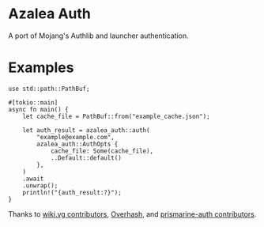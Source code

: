 # Azalea Auth

A port of Mojang's Authlib and launcher authentication.

# Examples

```
use std::path::PathBuf;

#[tokio::main]
async fn main() {
    let cache_file = PathBuf::from("example_cache.json");

    let auth_result = azalea_auth::auth(
        "example@example.com",
        azalea_auth::AuthOpts {
            cache_file: Some(cache_file),
            ..Default::default()
        },
    )
    .await
    .unwrap();
    println!("{auth_result:?}");
}
```

Thanks to [wiki.vg contributors](https://wiki.vg/Microsoft_Authentication_Scheme), [Overhash](https://gist.github.com/OverHash/a71b32846612ba09d8f79c9d775bfadf), and [prismarine-auth contributors](https://github.com/PrismarineJS/prismarine-auth).
